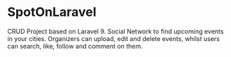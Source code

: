 # SpotOnLaravel
CRUD Project based on Laravel 9. Social Network to find upcoming events in your cities. Organizers can upload, edit and delete events, whilst users can search, like, follow and comment on them.
